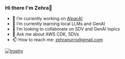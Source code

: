 ### Hi there I'm Zehra👋

- 🔭 I’m currently working on [AlpacAI](https://github.com/afri-bit/AlpacAI)
- 🌱 I’m currently learning local LLMs and GenAI
- 👯 I’m looking to collaborate on SDV and GenAI topics
- 💬 Ask me about AWS CDK, SDVs
- 📫 How to reach me: zehranurro@gmail.com
  
[![trophy](https://github-profile-trophy.vercel.app/?username=zennur&theme=onedark)](https://github.com/zennur/github-profile-trophy)
<!--
**zennur/zennur** is a ✨ _special_ ✨ repository because its `README.md` (this file) appears on your GitHub profile.

Here are some ideas to get you started:

- 🔭 I’m currently working on ...
- 🌱 I’m currently learning ...
- 👯 I’m looking to collaborate on ...
- 🤔 I’m looking for help with ...
- 💬 Ask me about ...
- 📫 How to reach me: ...
- 😄 Pronouns: ...
- ⚡ Fun fact: ...
-->

